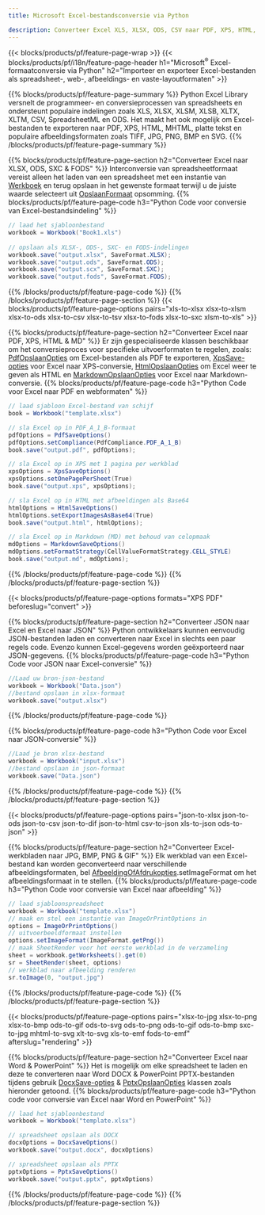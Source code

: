 ```yaml
---
title: Microsoft Excel-bestandsconversie via Python 

description: Converteer Excel XLS, XLSX, ODS, CSV naar PDF, XPS, HTML, JPEG, HTML en vele andere populaire formaten met slechts enkele regels Python code.
---
```

{{< blocks/products/pf/feature-page-wrap >}}
{{< blocks/products/pf/i18n/feature-page-header h1="Microsoft<sup>&reg;</sup> Excel-formaatconversie via Python" h2="Importeer en exporteer Excel-bestanden als spreadsheet-, web-, afbeeldings- en vaste-layoutformaten" >}}

{{% blocks/products/pf/feature-page-summary %}}
Python Excel Library versnelt de programmeer- en conversieprocessen van spreadsheets en ondersteunt populaire indelingen zoals XLS, XLSX, XLSM, XLSB, XLTX, XLTM, CSV, SpreadsheetML en ODS. Het maakt het ook mogelijk om Excel-bestanden te exporteren naar PDF, XPS, HTML, MHTML, platte tekst en populaire afbeeldingsformaten zoals TIFF, JPG, PNG, BMP en SVG.
{{% /blocks/products/pf/feature-page-summary %}}

{{% blocks/products/pf/feature-page-section h2="Converteer Excel naar XLSX, ODS, SXC & FODS" %}}
Interconversie van spreadsheetformaat vereist alleen het laden van een spreadsheet met een instantie van [Werkboek](https://reference.aspose.com/cells/python/asposecells.api/Workbook) en terug opslaan in het gewenste formaat terwijl u de juiste waarde selecteert uit [OpslaanFormaat](https://reference.aspose.com/cells/python/asposecells.api/saveformat) opsomming.
{{% blocks/products/pf/feature-page-code h3="Python Code voor conversie van Excel-bestandsindeling" %}}

```cs
// laad het sjabloonbestand
workbook = Workbook("Book1.xls")
  
// opslaan als XLSX-, ODS-, SXC- en FODS-indelingen
workbook.save("output.xlsx", SaveFormat.XLSX);
workbook.save("output.ods", SaveFormat.ODS);
workbook.save("output.scx", SaveFormat.SXC);
workbook.save("output.fods", SaveFormat.FODS);

```
{{% /blocks/products/pf/feature-page-code %}}
{{% /blocks/products/pf/feature-page-section %}}
{{< blocks/products/pf/feature-page-options pairs="xls-to-xlsx xlsx-to-xlsm xlsx-to-ods xlsx-to-csv xlsx-to-tsv xlsx-to-fods xlsx-to-sxc xlsm-to-xls" >}}


{{% blocks/products/pf/feature-page-section h2="Converteer Excel naar PDF, XPS, HTML & MD" %}}
Er zijn gespecialiseerde klassen beschikbaar om het conversieproces voor specifieke uitvoerformaten te regelen, zoals: [PdfOpslaanOpties](https://reference.aspose.com/cells/python/asposecells.api/PdfSaveOptions) om Excel-bestanden als PDF te exporteren, [XpsSave-opties](https://reference.aspose.com/cells/python/asposecells.api/XpsSaveOptions) voor Excel naar XPS-conversie, [HtmlOpslaanOpties](https://reference.aspose.com/cells/python/asposecells.api/HtmlSaveOptions) om Excel weer te geven als HTML en [MarkdownOpslaanOpties](https://reference.aspose.com/cells/python/asposecells.api/MarkdownSaveOptions) voor Excel naar Markdown-conversie. 
{{% blocks/products/pf/feature-page-code h3="Python Code voor Excel naar PDF en webformaten" %}}

```cs
// laad sjabloon Excel-bestand van schijf
book = Workbook("template.xlsx")

// sla Excel op in PDF_A_1_B-formaat
pdfOptions = PdfSaveOptions()
pdfOptions.setCompliance(PdfCompliance.PDF_A_1_B)
book.save("output.pdf", pdfOptions);

// sla Excel op in XPS met 1 pagina per werkblad
xpsOptions = XpsSaveOptions()
xpsOptions.setOnePagePerSheet(True)
book.save("output.xps", xpsOptions);

// sla Excel op in HTML met afbeeldingen als Base64
htmlOptions = HtmlSaveOptions()
htmlOptions.setExportImagesAsBase64(True)
book.save("output.html", htmlOptions);

// sla Excel op in Markdown (MD) met behoud van celopmaak
mdOptions = MarkdownSaveOptions()
mdOptions.setFormatStrategy(CellValueFormatStrategy.CELL_STYLE)
book.save("output.md", mdOptions);

```
{{% /blocks/products/pf/feature-page-code %}}
{{% /blocks/products/pf/feature-page-section %}}

{{< blocks/products/pf/feature-page-options formats="XPS PDF" beforeslug="convert" >}}

{{% blocks/products/pf/feature-page-section h2="Converteer JSON naar Excel en Excel naar JSON" %}}
Python ontwikkelaars kunnen eenvoudig JSON-bestanden laden en converteren naar Excel in slechts een paar regels code. Evenzo kunnen Excel-gegevens worden geëxporteerd naar JSON-gegevens.
{{% blocks/products/pf/feature-page-code h3="Python Code voor JSON naar Excel-conversie" %}}
```cs
//Laad uw bron-json-bestand
workbook = Workbook("Data.json")
//bestand opslaan in xlsx-formaat
workbook.save("output.xlsx")

```
{{% /blocks/products/pf/feature-page-code %}}

{{% blocks/products/pf/feature-page-code h3="Python Code voor Excel naar JSON-conversie" %}}
```cs
//Laad je bron xlsx-bestand
workbook = Workbook("input.xlsx")
//bestand opslaan in json-formaat
workbook.save("Data.json")

```
{{% /blocks/products/pf/feature-page-code %}}
{{% /blocks/products/pf/feature-page-section %}}

{{< blocks/products/pf/feature-page-options pairs="json-to-xlsx json-to-ods json-to-csv json-to-dif json-to-html csv-to-json xls-to-json ods-to-json" >}}

{{% blocks/products/pf/feature-page-section h2="Converteer Excel-werkbladen naar JPG, BMP, PNG & GIF" %}}
Elk werkblad van een Excel-bestand kan worden geconverteerd naar verschillende afbeeldingsformaten, bel [AfbeeldingOfAfdrukopties](https://reference.aspose.com/cells/python/asposecells.api/ImageOrPrintOptions).setImageFormat om het afbeeldingsformaat in te stellen. 
{{% blocks/products/pf/feature-page-code h3="Python Code voor conversie van Excel naar afbeelding" %}}
```cs
// laad sjabloonspreadsheet
workbook = Workbook("template.xlsx")
// maak en stel een instantie van ImageOrPrintOptions in
options = ImageOrPrintOptions()
// uitvoerbeeldformaat instellen
options.setImageFormat(ImageFormat.getPng())
// maak SheetRender voor het eerste werkblad in de verzameling
sheet = workbook.getWorksheets().get(0)
sr = SheetRender(sheet, options)
// werkblad naar afbeelding renderen
sr.toImage(0, "output.jpg")

```
{{% /blocks/products/pf/feature-page-code %}}
{{% /blocks/products/pf/feature-page-section %}}

{{< blocks/products/pf/feature-page-options pairs="xlsx-to-jpg xlsx-to-png xlsx-to-bmp ods-to-gif ods-to-svg ods-to-png ods-to-gif ods-to-bmp sxc-to-jpg mhtml-to-svg xlt-to-svg xls-to-emf fods-to-emf" afterslug="rendering" >}}

{{% blocks/products/pf/feature-page-section h2="Converteer Excel naar Word & PowerPoint" %}}
Het is mogelijk om elke spreadsheet te laden en deze te converteren naar Word DOCX & PowerPoint PPTX-bestanden tijdens gebruik [DocxSave-opties](https://reference.aspose.com/cells/python/asposecells.api/DocxSaveOptions) & [PptxOpslaanOpties](https://reference.aspose.com/cells/python/asposecells.api/PptxSaveOptions) klassen zoals hieronder getoond.
{{% blocks/products/pf/feature-page-code h3="Python code voor conversie van Excel naar Word en PowerPoint" %}}
```cs
// laad het sjabloonbestand
workbook = Workbook("template.xlsx")

// spreadsheet opslaan als DOCX
docxOptions = DocxSaveOptions()
workbook.save("output.docx", docxOptions)

// spreadsheet opslaan als PPTX
pptxOptions = PptxSaveOptions()
workbook.save("output.pptx", pptxOptions)

```
{{% /blocks/products/pf/feature-page-code %}}
{{% /blocks/products/pf/feature-page-section %}}
